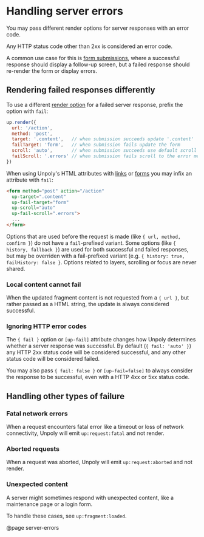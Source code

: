 Handling server errors
======================

You may pass different render options for server responses with an error code.

Any HTTP status code other than 2xx is considered an error code.

A common use case for this is [form submissions](/up.form), where a successful response
should display a follow-up screen, but a failed response should re-render the form
or display errors.

## Rendering failed responses differently

To use a different [render option](/up.render) for a failed server response,
prefix the option with `fail`:

```js
up.render({
  url: '/action',
  method: 'post',
  target: '.content',   // when submission succeeds update '.content'
  failTarget: 'form',   // when submission fails update the form
  scroll: 'auto',       // when submission succeeds use default scroll behavior
  failScroll: '.errors' // when submission fails scroll to the error messages
})
```

When using Unpoly's HTML attributes with [links](/up.link) or [forms](/up.form)
you may infix an attribute with `fail`:

```html
<form method="post" action="/action"
  up-target=".content"
  up-fail-target="form"
  up-scroll="auto"
  up-fail-scroll=".errors">
  ...
</form>
```

Options that are used before the request is made (like `{ url, method, confirm }`) do not
have a `fail`-prefixed variant. Some options (like `{ history, fallback }`) are used for both
successful and failed responses, but may be overriden with a fail-prefixed variant
(e.g. `{ history: true, failHistory: false }`. Options related to layers, scrolling or
focus are never shared.

### Local content cannot fail

When the updated fragment content is not requested from a `{ url }`, but rather passed as a
HTML string, the update is always considered successful.

### Ignoring HTTP error codes

The `{ fail }` option or `[up-fail]` attribute changes how Unpoly determines whether a
server response was successful.
By default (`{ fail: 'auto' }`) any HTTP 2xx status code will be considered successful,
and any other status code will be considered failed.

You may also pass `{ fail: false }` or `[up-fail=false]` to always consider the response
to be successful, even with a HTTP 4xx or 5xx status code.

## Handling other types of failure

### Fatal network errors

When a request encounters fatal error like a timeout or loss of network connectivity, Unpoly
will emit `up:request:fatal` and not render.

### Aborted requests

When a request was aborted, Unpoly will emit `up:request:aborted` and not render.

### Unexpected content

A server might sometimes respond with unexpected content, like a maintenance page or a
login form.

To handle these cases, see `up:fragment:loaded`.

@page server-errors
